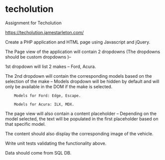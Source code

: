 # techolution

Assignment for Techolution

https://techolution.jamestarleton.com/

Create a PHP application and HTML page using Javascript and jQuery.

The Page view of the application will contain 2 dropdowns (The dropdowns should be custom dropdowns )–

1st dropdown will list 2 makes – Ford, Acura.

The 2nd dropdown will contain the corresponding models based on the selection of the make – Models dropdown will be hidden by default and will only be available in the DOM if the make is selected.

        Models for Ford: Edge, Escape.

        Models for Acura: ILX, MDX.


The page view will also contain a content placeholder – Depending on the model selected, the text will be populated in the first placeholder based on that specific model.

The content should also display the corresponding image of the vehicle.

Write unit tests validating the functionality above.

Data should come from SQL DB.
